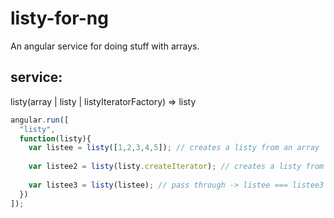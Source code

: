 listy-for-ng
============

An angular service for doing stuff with arrays.

service:
--------
listy(array | listy | listyIteratorFactory) => listy

```javascript
angular.run([
  "listy",
  function(listy){
    var listee = listy([1,2,3,4,5]); // creates a listy from an array
    
    var listee2 = listy(listy.createIterator); // creates a listy from
    
    var listee3 = listy(listee); // pass through -> listee === listee3
  })
]);
```




